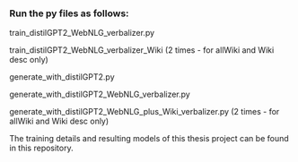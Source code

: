 ### Run the py files as follows:

  train_distilGPT2_WebNLG_verbalizer.py
  
  train_distilGPT2_WebNLG_verbalizer_Wiki (2 times - for allWiki and Wiki desc only)
  
  generate_with_distilGPT2.py
  
  generate_with_distilGPT2_WebNLG_verbalizer.py
  
  generate_with_distilGPT2_WebNLG_plus_Wiki_verbalizer.py (2 times - for allWiki and Wiki desc only)
  
The training details and resulting models of this thesis project can be found in this repository.
